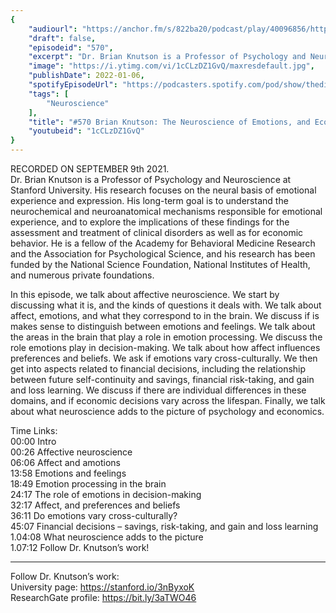 ```yaml
---
{
	"audiourl": "https://anchor.fm/s/822ba20/podcast/play/40096856/https%3A%2F%2Fd3ctxlq1ktw2nl.cloudfront.net%2Fstaging%2F2021-8-10%2F9cd4e702-e5e4-bae8-ace9-aca5a9db6383.m4a",
	"draft": false,
	"episodeid": "570",
	"excerpt": "Dr. Brian Knutson is a Professor of Psychology and Neuroscience at Stanford University. His research focuses on the neural basis of emotional experience and expression. His long-term goal is to understand the neurochemical and neuroanatomical mechanisms responsible for emotional experience, and to explore the implications of these findings for the assessment and treatment of clinical disorders as well as for economic behavior. He is a fellow of the Academy for Behavioral Medicine Research and the Association for Psychological Science, and his research has been funded by the National Science Foundation, National Institutes of Health, and numerous private foundations.",
	"image": "https://i.ytimg.com/vi/1cCLzDZ1GvQ/maxresdefault.jpg",
	"publishDate": 2022-01-06,
	"spotifyEpisodeUrl": "https://podcasters.spotify.com/pod/show/thedissenter/episodes/570-Brian-Knutson-The-Neuroscience-of-Emotions--and-Economic-Decision-Making-e1765ko",
	"tags": [
		"Neuroscience"
	],
	"title": "#570 Brian Knutson: The Neuroscience of Emotions, and Economic Decision-Making",
	"youtubeid": "1cCLzDZ1GvQ"
}
---
```

RECORDED ON SEPTEMBER 9th 2021.  
Dr. Brian Knutson is a Professor of Psychology and Neuroscience at Stanford University. His research focuses on the neural basis of emotional experience and expression. His long-term goal is to understand the neurochemical and neuroanatomical mechanisms responsible for emotional experience, and to explore the implications of these findings for the assessment and treatment of clinical disorders as well as for economic behavior. He is a fellow of the Academy for Behavioral Medicine Research and the Association for Psychological Science, and his research has been funded by the National Science Foundation, National Institutes of Health, and numerous private foundations.

In this episode, we talk about affective neuroscience. We start by discussing what it is, and the kinds of questions it deals with. We talk about affect, emotions, and what they correspond to in the brain. We discuss if is makes sense to distinguish between emotions and feelings. We talk about the areas in the brain that play a role in emotion processing. We discuss the role emotions play in decision-making. We talk about how affect influences preferences and beliefs. We ask if emotions vary cross-culturally. We then get into aspects related to financial decisions, including the relationship between future self-continuity and savings, financial risk-taking, and gain and loss learning. We discuss if there are individual differences in these domains, and if economic decisions vary across the lifespan. Finally, we talk about what neuroscience adds to the picture of psychology and economics.

Time Links:  
<time>00:00</time> Intro  
<time>00:26</time> Affective neuroscience  
<time>06:06</time> Affect and amotions  
<time>13:58</time> Emotions and feelings  
<time>18:49</time> Emotion processing in the brain  
<time>24:17</time> The role of emotions in decision-making  
<time>32:17</time> Affect, and preferences and beliefs  
<time>36:11</time> Do emotions vary cross-culturally?  
<time>45:07</time> Financial decisions – savings, risk-taking, and gain and loss learning  
1.04:08  What neuroscience adds to the picture  
1.07:12  Follow Dr. Knutson’s work!

---

Follow Dr. Knutson’s work:  
University page: https://stanford.io/3nByxoK  
ResearchGate profile: https://bit.ly/3aTWO46
